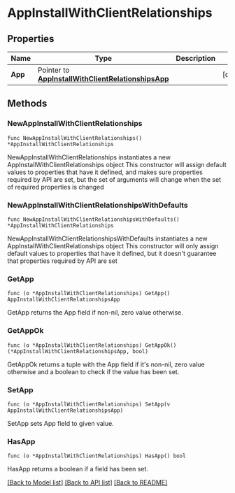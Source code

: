 # AppInstallWithClientRelationships

## Properties

Name | Type | Description | Notes
------------ | ------------- | ------------- | -------------
**App** | Pointer to [**AppInstallWithClientRelationshipsApp**](AppInstallWithClientRelationshipsApp.md) |  | [optional] 

## Methods

### NewAppInstallWithClientRelationships

`func NewAppInstallWithClientRelationships() *AppInstallWithClientRelationships`

NewAppInstallWithClientRelationships instantiates a new AppInstallWithClientRelationships object
This constructor will assign default values to properties that have it defined,
and makes sure properties required by API are set, but the set of arguments
will change when the set of required properties is changed

### NewAppInstallWithClientRelationshipsWithDefaults

`func NewAppInstallWithClientRelationshipsWithDefaults() *AppInstallWithClientRelationships`

NewAppInstallWithClientRelationshipsWithDefaults instantiates a new AppInstallWithClientRelationships object
This constructor will only assign default values to properties that have it defined,
but it doesn't guarantee that properties required by API are set

### GetApp

`func (o *AppInstallWithClientRelationships) GetApp() AppInstallWithClientRelationshipsApp`

GetApp returns the App field if non-nil, zero value otherwise.

### GetAppOk

`func (o *AppInstallWithClientRelationships) GetAppOk() (*AppInstallWithClientRelationshipsApp, bool)`

GetAppOk returns a tuple with the App field if it's non-nil, zero value otherwise
and a boolean to check if the value has been set.

### SetApp

`func (o *AppInstallWithClientRelationships) SetApp(v AppInstallWithClientRelationshipsApp)`

SetApp sets App field to given value.

### HasApp

`func (o *AppInstallWithClientRelationships) HasApp() bool`

HasApp returns a boolean if a field has been set.


[[Back to Model list]](../README.md#documentation-for-models) [[Back to API list]](../README.md#documentation-for-api-endpoints) [[Back to README]](../README.md)


